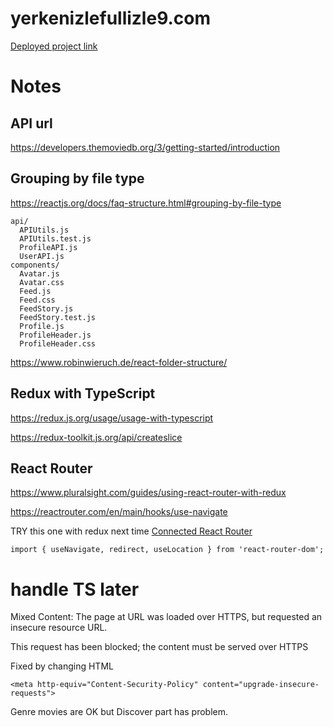 # yerkenizlefullizle9.com

[Deployed project link](https://main.d9k5wnto5btwe.amplifyapp.com/)

# Notes



## API url

https://developers.themoviedb.org/3/getting-started/introduction

## Grouping by file type

https://reactjs.org/docs/faq-structure.html#grouping-by-file-type

```
api/
  APIUtils.js
  APIUtils.test.js
  ProfileAPI.js
  UserAPI.js
components/
  Avatar.js
  Avatar.css
  Feed.js
  Feed.css
  FeedStory.js
  FeedStory.test.js
  Profile.js
  ProfileHeader.js
  ProfileHeader.css
```

https://www.robinwieruch.de/react-folder-structure/

## Redux with TypeScript

https://redux.js.org/usage/usage-with-typescript

https://redux-toolkit.js.org/api/createslice

## React Router

https://www.pluralsight.com/guides/using-react-router-with-redux

https://reactrouter.com/en/main/hooks/use-navigate

TRY this one with redux next time [Connected React Router](https://github.com/supasate/connected-react-router)

```
import { useNavigate, redirect, useLocation } from 'react-router-dom';
```
# handle TS later

Mixed Content: The page at URL was loaded over HTTPS, but requested an insecure resource URL.

This request has been blocked; the content must be served over HTTPS

Fixed by changing HTML
```
<meta http-equiv="Content-Security-Policy" content="upgrade-insecure-requests">
```

Genre movies are OK but Discover part has problem.



